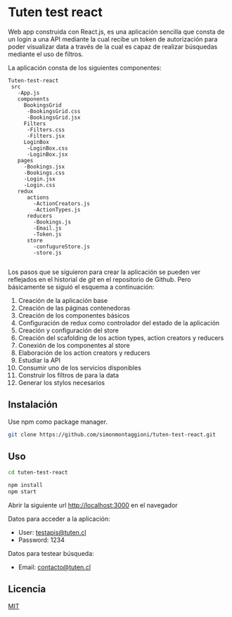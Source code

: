 # Tuten test react

Web app construida con React.js, es una aplicación sencilla que consta de un login a una API mediante la cual recibe un token de autorización para poder visualizar data a través de la cual es capaz de realizar búsquedas mediante el uso de filtros.

La aplicación consta de los siguientes componentes:

```
Tuten-test-react
 src
   -App.js
   components
     BookingsGrid
      -BookingsGrid.css
      -BookingsGrid.jsx
     Filters
      -Filters.css
      -Filters.jsx
     LoginBox
      -LoginBox.css
      -LoginBox.jsx
   pages
     -Bookings.jsx
     -Bookings.css
     -Login.jsx
     -Login.css
   redux
      actions
        -ActionCreators.js
        -ActionTypes.js
      reducers
        -Bookings.js
        -Email.js
        -Token.js
      store
        -confugureStore.js
        -store.js


```

Los pasos que se siguieron para crear la aplicación se pueden ver reflejados en el historial de _git_ en el repositorio de Github. Pero básicamente se siguió el esquema a continuación:

1. Creación de la aplicación base
2. Creación de las páginas contenedoras
3. Creación de los componentes básicos
4. Configuración de redux como controlador del estado de la aplicación
5. Creación y configuración del store
6. Creación del scafolding de los action types, action creators y reducers
7. Conexión de los componentes al store
8. Elaboración de los action creators y reducers
9. Estudiar la API
10. Consumir uno de los servicios disponibles
11. Construir los filtros de para la data
12. Generar los stylos necesarios

## Instalación

Use npm como package manager.

```bash
git clone https://github.com/simonmontaggioni/tuten-test-react.git
```

## Uso

```bash
cd tuten-test-react

npm install
npm start
```

Abrir la siguiente url [http://localhost:3000](http://localhost:3000) en el navegador

Datos para acceder a la aplicación:

- User: testapis@tuten.cl
- Password: 1234

Datos para testear búsqueda:

- Email: contacto@tuten.cl

## Licencia

[MIT](https://choosealicense.com/licenses/mit/)
